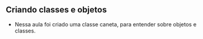 ## Criando classes e objetos

- Nessa aula foi criado uma classe caneta, para entender sobre objetos e classes.
